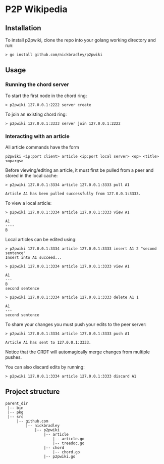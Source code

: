 # P2P Wikipedia

## Installation
To install p2pwiki, clone the repo into your golang working directory and run:
```
> go install github.com/nickbradley/p2pwiki
```

## Usage
### Running the chord server
To start the first node in the chord ring:
```
> p2pwiki 127.0.0.1:2222 server create
```

To join an existing chord ring:
```
> p2pwiki 127.0.0.1:3333 server join 127.0.0.1:2222
```

### Interacting with an article
All article commands have the form
```
p2pwiki <ip:port client> article <ip:port local server> <op> <title> <opargs>
```


Before viewing/editing an article, it must first be pulled from a peer and stored in the local cache:
```
> p2pwiki 127.0.0.1:3334 article 127.0.0.1:3333 pull A1

Article A1 has been pulled successfully from 127.0.0.1:3333.
```

To view a local article:
```
> p2pwiki 127.0.0.1:3334 article 127.0.0.1:3333 view A1

A1
----
B
```

Local articles can be edited using:
```
> p2pwiki 127.0.0.1:3334 article 127.0.0.1:3333 insert A1 2 "second sentence"
Insert into A1 succeed...

> p2pwiki 127.0.0.1:3334 article 127.0.0.1:3333 view A1

A1
---
B
second sentence

> p2pwiki 127.0.0.1:3334 article 127.0.0.1:3333 delete A1 1

A1
---
second sentence
```

To share your changes you must push your edits to the peer server:
```
> p2pwiki 127.0.0.1:3334 article 127.0.0.1:3333 push A1

Article A1 has sent to 127.0.0.1:3333.
```
Notice that the CRDT will automagically merge changes from multiple pushes.

You can also discard edits by running:
```
> p2pwiki 127.0.0.1:3334 article 127.0.0.1:3333 discard A1
```

## Project structure
```
parent_dir
 |-- bin
 |-- pkg
 |-- src
     |-- github.com
         |-- nickbradley
             |-- p2pwiki
                 |-- article
                     |-- article.go
                     |-- treedoc.go
                 |-- chord
                     |-- chord.go
                 |-- p2pwiki.go
```
